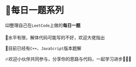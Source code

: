 # 📑每日一题系列

⌨️整理自己在`LeetCode`上做的**每日一题**

🤣水平有限，解体代码可能写的不好，欢迎大佬指出

🚩目前已经有`C++`、`JavaScript`版本题解

🔥欢迎小伙伴共同参与，分享你的思路与代码，一起学习进步💪💪💪